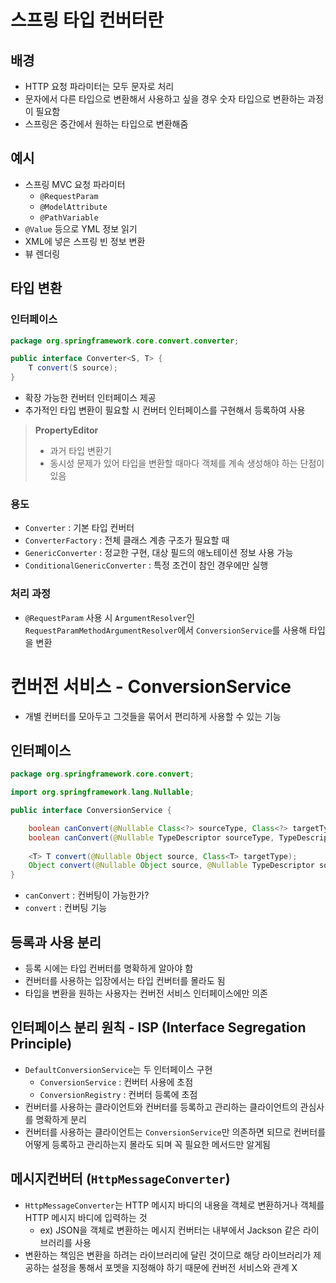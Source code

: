 # 스프링 타입 컨버터란
## 배경
- HTTP 요청 파라미터는 모두 문자로 처리
- 문자에서 다른 타입으로 변환해서 사용하고 싶을 경우 숫자 타입으로 변환하는 과정이 필요함
- 스프링은 중간에서 원하는 타입으로 변환해줌
## 예시
- 스프링 MVC 요청 파라미터
	- `@RequestParam`
	- `@ModelAttribute`
	- `@PathVariable`
- `@Value` 등으로 YML 정보 읽기
- XML에 넣은 스프링 빈 정보 변환
- 뷰 렌더링
## 타입 변환
### 인터페이스
```java
package org.springframework.core.convert.converter;

public interface Converter<S, T> {
	T convert(S source);
}
```
- 확장 가능한 컨버터 인터페이스 제공
- 추가적인 타입 변환이 필요할 시 컨버터 인터페이스를 구현해서 등록하여 사용

> **PropertyEditor**
> - 과거 타입 변환기
> - 동시성 문제가 있어 타입을 변환할 때마다 객체를 계속 생성해야 하는 단점이 있음
### 용도
- `Converter` : 기본 타입 컨버터
- `ConverterFactory` : 전체 클래스 계층 구조가 필요할 때
- `GenericConverter` : 정교한 구현, 대상 필드의 애노테이션 정보 사용 가능
- `ConditionalGenericConverter` : 특정 조건이 참인 경우에만 실행
### 처리 과정
- `@RequestParam` 사용 시 `ArgumentResolver`인 `RequestParamMethodArgumentResolver`에서 `ConversionService`를 사용해 타입을 변환
# 컨버전 서비스 - ConversionService
- 개별 컨버터를 모아두고 그것들을 묶어서 편리하게 사용할 수 있는 기능
## 인터페이스
```java
package org.springframework.core.convert;

import org.springframework.lang.Nullable;

public interface ConversionService {

	boolean canConvert(@Nullable Class<?> sourceType, Class<?> targetType);
	boolean canConvert(@Nullable TypeDescriptor sourceType, TypeDescriptor targetType);
	
	<T> T convert(@Nullable Object source, Class<T> targetType);
	Object convert(@Nullable Object source, @Nullable TypeDescriptor sourceType, TypeDescriptor targetType);
}
```
- `canConvert` : 컨버팅이 가능한가?
- `convert` : 컨버팅 기능
## 등록과 사용 분리
- 등록 시에는 타입 컨버터를 명확하게 알아야 함
- 컨버터를 사용하는 입장에서는 타입 컨버터를 몰라도 됨
- 타입을 변환을 원하는 사용자는 컨버전 서비스 인터페이스에만 의존
## 인터페이스 분리 원칙 - ISP (Interface Segregation Principle)
- `DefaultConversionService`는 두 인터페이스 구현
	- `ConversionService` : 컨버터 사용에 초점
	- `ConversionRegistry` : 컨버터 등록에 초점
- 컨버터를 사용하는 클라이언트와 컨버터를 등록하고 관리하는 클라이언트의 관심사를 명확하게 분리
- 컨버터를 사용하는 클라이언트는 `ConversionService`만 의존하면 되므로 컨버터를 어떻게 등록하고 관리하는지 몰라도 되며 꼭 필요한 메서드만 알게됨
## 메시지컨버터 (`HttpMessageConverter`)
- `HttpMessageConverter`는 HTTP 메시지 바디의 내용을 객체로 변환하거나 객체를 HTTP 메시지 바디에 입력하는 것
	- ex) JSON을 객체로 변환하는 메시지 컨버터는 내부에서 Jackson 같은 라이브러리를 사용
- 변환하는 책임은 변환을 하려는 라이브러리에 달린 것이므로 해당 라이브러리가 제공하는 설정을 통해서 포멧을 지정해야 하기 때문에 컨버전 서비스와 관계 X